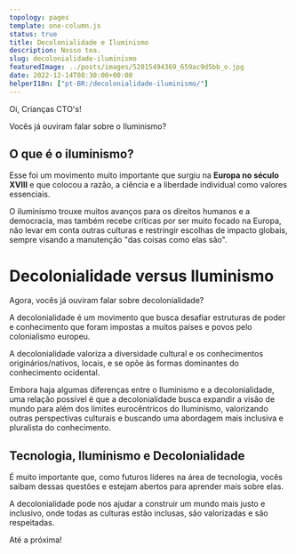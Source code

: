 ```yaml
---
topology: pages
template: one-column.js
status: true
title: Decolonialidade e Iluminismo
description: Nosso tea.
slug: decolonialidade-iluminismo
featuredImage: ../posts/images/52015494369_659ac9d5bb_o.jpg
date: 2022-12-14T08:30:00+00:00
helperI18n: ["pt-BR:/decolonialidade-iluminismo/"]
---
```


Oi, Crianças CTO's!

Vocês já ouviram falar sobre o Iluminismo?

## O que é o iluminismo?

Esse foi um movimento muito importante que surgiu na **Europa no século XVIII** e que colocou a razão, a ciência e a liberdade individual como valores essenciais.

O iluminismo trouxe muitos avanços para os direitos humanos e a democracia, mas também recebe críticas por ser muito focado na Europa, não levar em conta outras culturas e restringir escolhas de impacto globais, sempre visando a manutenção "das coisas como elas são".

# Decolonialidade versus Iluminismo

Agora, vocês já ouviram falar sobre decolonialidade?

A decolonialidade é um movimento que busca desafiar estruturas de poder e conhecimento que foram impostas a muitos países e povos pelo colonialismo europeu.

A decolonialidade valoriza a diversidade cultural e os conhecimentos originários/nativos, locais, e se opõe às formas dominantes do conhecimento ocidental.

Embora haja algumas diferenças entre o Iluminismo e a decolonialidade, uma relação possível é que a decolonialidade busca expandir a visão de mundo para além dos limites eurocêntricos do Iluminismo, valorizando outras perspectivas culturais e buscando uma abordagem mais inclusiva e pluralista do conhecimento.

## Tecnologia, Iluminismo e Decolonialidade

É muito importante que, como futuros líderes na área de tecnologia, vocês saibam dessas questões e estejam abertos para aprender mais sobre elas.

A decolonialidade pode nos ajudar a construir um mundo mais justo e inclusivo, onde todas as culturas estão inclusas, são valorizadas e são respeitadas.

Até a próxima!
